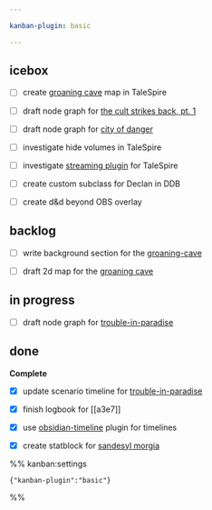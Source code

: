 ```yaml
---

kanban-plugin: basic

---
```


## icebox

- [ ] create [groaning cave](../locations/evereska/groaning-cave.md) map in TaleSpire
- [ ] draft node graph for [the cult strikes back, pt. 1](../adventures/cult-strikes-back-pt-1.md)
- [ ] draft node graph for [city of danger](../adventures/city-of-danger.md)
- [ ] investigate hide volumes in TaleSpire
- [ ] investigate [streaming plugin](https://talespire.thunderstore.io/package/LordAshes/StreamViewsPlugin/) for TaleSpire
- [ ] create custom subclass for Declan in DDB
- [ ] create d&d beyond OBS overlay


## backlog

- [ ] write background section for the [groaning-cave](../locations/evereska/groaning-cave.md)
- [ ] draft 2d map for the [groaning cave](../locations/evereska/groaning-cave.md)


## in progress

- [ ] draft node graph for [trouble-in-paradise](../adventures/trouble-in-paradise.md)


## done

**Complete**
- [x] update scenario timeline for [trouble-in-paradise](../adventures/trouble-in-paradise.md)
- [x] finish logbook for [[a3e7]]
- [x] use [obsidian-timeline](https://github.com/George-debug/obsidian-timeline) plugin for timelines
- [x] create statblock for [sandesyl morgia](../npcs/sandesyl-morgia.md)




%% kanban:settings
```
{"kanban-plugin":"basic"}
```
%%